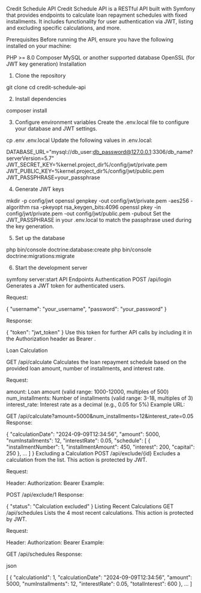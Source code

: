 Credit Schedule API
Credit Schedule API is a RESTful API built with Symfony that provides endpoints to calculate loan repayment schedules with fixed installments. It includes functionality for user authentication via JWT, listing and excluding specific calculations, and more.

Prerequisites
Before running the API, ensure you have the following installed on your machine:

PHP >= 8.0
Composer
MySQL or another supported database
OpenSSL (for JWT key generation)
Installation
1. Clone the repository

git clone 
cd credit-schedule-api

2. Install dependencies

composer install

3. Configure environment variables
Create the .env.local file to configure your database and JWT settings.


cp .env .env.local
Update the following values in .env.local:


DATABASE_URL="mysql://db_user:db_password@127.0.0.1:3306/db_name?serverVersion=5.7"
JWT_SECRET_KEY=%kernel.project_dir%/config/jwt/private.pem
JWT_PUBLIC_KEY=%kernel.project_dir%/config/jwt/public.pem
JWT_PASSPHRASE=your_passphrase

4. Generate JWT keys

mkdir -p config/jwt
openssl genpkey -out config/jwt/private.pem -aes256 -algorithm rsa -pkeyopt rsa_keygen_bits:4096
openssl pkey -in config/jwt/private.pem -out config/jwt/public.pem -pubout
Set the JWT_PASSPHRASE in your .env.local to match the passphrase used during the key generation.

5. Set up the database

php bin/console doctrine:database:create
php bin/console doctrine:migrations:migrate

6. Start the development server

symfony server:start
API Endpoints
Authentication
POST /api/login
Generates a JWT token for authenticated users.

Request:


{
    "username": "your_username",
    "password": "your_password"
}

Response:


{
    "token": "jwt_token"
}
Use this token for further API calls by including it in the Authorization header as Bearer <token>.

Loan Calculation

GET /api/calculate
Calculates the loan repayment schedule based on the provided loan amount, number of installments, and interest rate.

Request:

amount: Loan amount (valid range: 1000-12000, multiples of 500)
num_installments: Number of installments (valid range: 3-18, multiples of 3)
interest_rate: Interest rate as a decimal (e.g., 0.05 for 5%)
Example URL:


GET /api/calculate?amount=5000&num_installments=12&interest_rate=0.05
Response:


{
    "calculationDate": "2024-09-09T12:34:56",
    "amount": 5000,
    "numInstallments": 12,
    "interestRate": 0.05,
    "schedule": [
        {
            "installmentNumber": 1,
            "installmentAmount": 450,
            "interest": 200,
            "capital": 250
        },
        ...
    ]
}
Excluding a Calculation
POST /api/exclude/{id}
Excludes a calculation from the list. This action is protected by JWT.

Request:

Header: Authorization: Bearer <token>
Example:


POST /api/exclude/1
Response:


{
    "status": "Calculation excluded"
}
Listing Recent Calculations
GET /api/schedules
Lists the 4 most recent calculations. This action is protected by JWT.

Request:

Header: Authorization: Bearer <token>
Example:


GET /api/schedules
Response:

json

[
    {
        "calculationId": 1,
        "calculationDate": "2024-09-09T12:34:56",
        "amount": 5000,
        "numInstallments": 12,
        "interestRate": 0.05,
        "totalInterest": 600
    },
    ...
]

